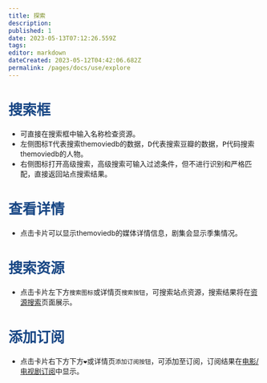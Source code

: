 ```yaml
---
title: 探索
description: 
published: 1
date: 2023-05-13T07:12:26.559Z
tags: 
editor: markdown
dateCreated: 2023-05-12T04:42:06.682Z
permalink: /pages/docs/use/explore
---
```


# <font color=#184785>搜索框</font>

- 可直接在搜索框中输入名称检查资源。
- 左侧图标<kbd>T</kbd>代表搜索themoviedb的数据，<kbd>D</kbd>代表搜索豆瓣的数据，<kbd>P</kbd>代码搜索themoviedb的人物。
- 右侧图标打开高级搜索，高级搜索可输入过滤条件，但不进行识别和严格匹配，直接返回站点搜索结果。

# <font color=#184785>查看详情</font>

- 点击卡片可以显示themoviedb的媒体详情信息，剧集会显示季集情况。

# <font color=#184785>搜索资源</font>

- 点击卡片左下方`搜索图标`或详情页`搜索按钮`，可搜索站点资源，搜索结果将在[资源搜索](/资源搜索)页面展示。

# <font color=#184785>添加订阅</font>

- 点击卡片右下方下方`❤`或详情页`添加订阅按钮`，可添加至订阅，订阅结果在[电影/电视剧订阅](/订阅管理#电影/电视剧订阅)中显示。